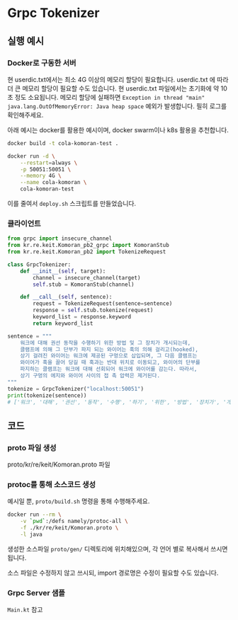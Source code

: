 # Grpc Tokenizer

## 실행 예시

### Docker로 구동한 서버

현 userdic.txt에서는 최소 4G 이상의 메모리 할당이 필요합니다. userdic.txt 에 따라 더 큰 메모리 할당이 필요할 수도 있습니다. 현 userdic.txt 파일에서는 초기화에 약 10초 정도 소요됩니다. 메모리 할당에 실패하면 `Exception in thread "main" java.lang.OutOfMemoryError: Java heap space` 예외가 발생합니다. 필히 로그를 확인해주세요.

아래 예시는 docker를 활용한 예시이며, docker swarm이나 k8s 활용을 추천합니다.

```bash
docker build -t cola-komoran-test .

docker run -d \
    --restart=always \
    -p 50051:50051 \
    --memory 4G \
    --name cola-komoran \
    cola-komoran-test 
```

이를 줄여서 `deploy.sh` 스크립트를 만들었습니다.


### 클라이언트

```python
from grpc import insecure_channel
from kr.re.keit.Komoran_pb2_grpc import KomoranStub
from kr.re.keit.Komoran_pb2 import TokenizeRequest

class GrpcTokenizer:
    def __init__(self, target):
        channel = insecure_channel(target)
        self.stub = KomoranStub(channel)

    def __call__(self, sentence):
        request = TokenizeRequest(sentence=sentence)
        response = self.stub.tokenize(request)
        keyword_list = response.keyword
        return keyword_list
```

```python
sentence = """
    워크에 대해 권선 동작을 수행하기 위한 방법 및 그 장치가 개시되는데,
    클램프에 의해 그 단부가 파지 되는 와이어는 훅의 의해 걸리고(hooked),
    상기 걸려진 와이어는 워크에 제공된 구멍으로 삽입되며, 그 다음 클램프는
    와이어가 훅을 끌어 당길 때 훅과는 반대 위치로 이동되고, 와이어의 단부를
    파지하는 클램프는 워크에 대해 선회되어 워크에 와이어를 감는다. 따라서,
    상기 구멍의 에지와 와이어 사이의 접 촉 압력은 제거된다.
"""
tokenize = GrpcTokenizer("localhost:50051")
print(tokenize(sentence))
# ['워크', '대해', '권선', '동작', '수행', '하기', '위한', '방법', '장치가', '개시', '클램프', '의해', '단부', '파지', '와이어', '훅', '의해', '걸리', '상기', '와이어', '워크', '제공', '구멍', '삽입', '다음', '클램프', '와이어', '당기', '훅', '반대', '위치', '이동', '와이어', '단부', '파지', '클램프', '워크', '대해', '선회', '워크', '와이어', '상기', '구멍', '에지', '와 와', '이어', '사이', '접', '압력', '제거']
```


## 코드

### proto 파일 생성

proto/kr/re/keit/Komoran.proto 파일

### protoc를 통해 소스코드 생성

예시일 뿐, `proto/build.sh` 명령을 통해 수행해주세요.

```sh
docker run --rm \
    -v `pwd`:/defs namely/protoc-all \
    -f ./kr/re/keit/Komoran.proto \
    -l java
```

생성한 소스파일 `proto/gen/` 디렉토리에 위치해있으며, 각 언어 별로 복사해서 쓰시면 됩니다.

소스 파일은 수정하지 않고 쓰시되, import 경로명은 수정이 필요할 수도 있습니다.

### Grpc Server 샘플

`Main.kt` 참고
